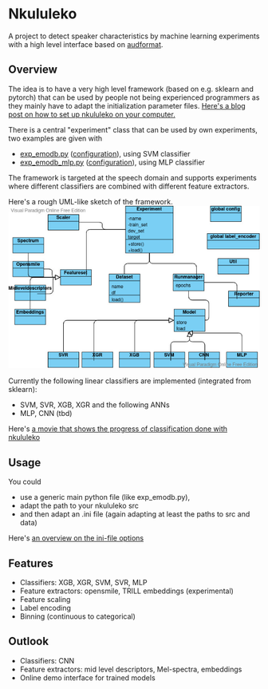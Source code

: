 # Nkululeko
A project to detect speaker characteristics by machine learning experiments with a high level interface based on [audformat](https://github.com/audeering/audformat).

## Overview
The idea is to have a very high level framework (based on e.g. sklearn and pytorch) that can be used by people not being experienced programmers as they mainly have to adapt the initialization parameter files.
[Here's a blog post on how to set up nkululeko on your computer.](http://blog.syntheticspeech.de/2021/08/30/how-to-set-up-your-first-nkululeko-project/)

There is a central "experiment" class that can be used by own experiments, two examples are given with
* [exp_emodb.py](exp_emodb.py) ([configuration](exp_emodb.ini)), using SVM classifier
* [exp_emodb_mlp.py](exp_emodb_mlp.py) ([configuration](exp_emodb_mlp.ini)), using MLP classifier

The framework is targeted at the speech domain and supports experiments where different classifiers are combined with different feature extractors.

Here's a rough UML-like sketch of the framework.
![sketch](images/ml-experiment.jpg)

Currently the following linear classifiers are implemented (integrated from sklearn):
* SVM, SVR, XGB, XGR
  and the following ANNs
* MLP, CNN (tbd)

Here's [a movie that shows the progress of classification done with nkululeko](https://youtu.be/6Y0M382GjvM)

## Usage
You could 
* use a generic main python file (like exp_emodb.py), 
* adapt the path to your nkululeko src 
* and then adapt an .ini file (again adapting at least the paths to src and data)
  
Here's [an overview on the ini-file options](./ini_file.md)

## Features
* Classifiers: XGB, XGR, SVM, SVR, MLP
* Feature extractors: opensmile, TRILL embeddings (experimental)
* Feature scaling
* Label encoding
* Binning (continuous to categorical)

## Outlook
* Classifiers: CNN
* Feature extractors: mid level descriptors, Mel-spectra, embeddings
* Online demo interface for trained models 
